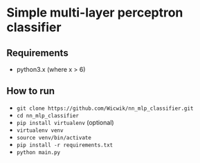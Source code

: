 # Simple multi-layer perceptron classifier

## Requirements
- python3.x (where x > 6)

## How to run
- `git clone https://github.com/Wicwik/nn_mlp_classifier.git`
- `cd nn_mlp_classifier`
- `pip install virtualenv` (optional)
- `virtualenv venv`
- `source venv/bin/activate`
- `pip install -r requirements.txt`
- `python main.py`
